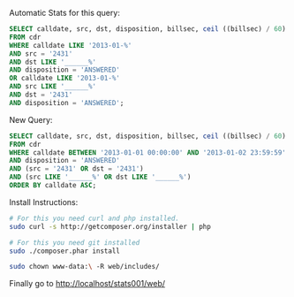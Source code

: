 Automatic Stats for this query:

```sql
SELECT calldate, src, dst, disposition, billsec, ceil ((billsec) / 60)
FROM cdr
WHERE calldate LIKE '2013-01-%'
AND src = '2431'
AND dst LIKE '______%'
AND disposition = 'ANSWERED'
OR calldate LIKE '2013-01-%'
AND src LIKE '______%'
AND dst = '2431'
AND disposition = 'ANSWERED';
```

New Query:

```sql
SELECT calldate, src, dst, disposition, billsec, ceil ((billsec) / 60) AS minutes
FROM cdr
WHERE calldate BETWEEN '2013-01-01 00:00:00' AND '2013-01-02 23:59:59'
AND disposition = 'ANSWERED'
AND (src = '2431' OR dst = '2431')
AND (src LIKE '______%' OR dst LIKE '______%')
ORDER BY calldate ASC;
```

Install Instructions:

```sh
# For this you need curl and php installed.
sudo curl -s http://getcomposer.org/installer | php

# For this you need git installed
sudo ./composer.phar install

sudo chown www-data:\ -R web/includes/
```
Finally go to [http://localhost/stats001/web/](http://localhost/stats001/web/)
